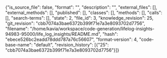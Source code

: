 {"is_source_file": false, "format": "", "description": "", "external_files": [], "external_methods": [], "published": [], "classes": [], "methods": [], "calls": [], "search-terms": [], "state": 2, "file_id": 3, "knowledge_revision": 25, "git_revision": "cbb7074a3bae6372b399f71e7a3e8093702d7756", "filename": "/home/kavia/workspace/code-generation/lifelog-insights-94983-95000/life_log_insights/README.md", "hash": "ebece526bc2eadd78ddd787a76c56607", "format-version": 4, "code-base-name": "default", "revision_history": [{"25": "cbb7074a3bae6372b399f71e7a3e8093702d7756"}]}